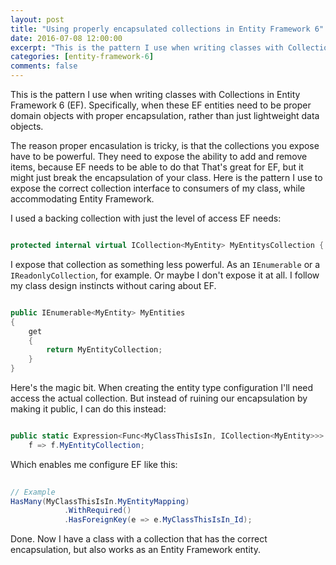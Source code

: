 ```yaml
---
layout: post
title: "Using properly encapsulated collections in Entity Framework 6"
date: 2016-07-08 12:00:00
excerpt: "This is the pattern I use when writing classes with Collections in Entity Framework 6 (EF). If your EF entities need to be proper domain objects with proper encapsulation, rather than just lightweight data objects, you need to arrange a bit of special magic to make that work."
categories: [entity-framework-6]
comments: false
---
```


This is the pattern I use when writing classes with Collections in Entity Framework 6 (EF). Specifically, when these EF entities need to be proper domain objects with proper encapsulation, rather than just lightweight data objects. 

The reason proper encasulation is tricky, is that the collections you expose have to be powerful. They need to expose the ability to add and remove items, because EF needs to be able to do that
That's great for EF, but it might just break the encapsulation of your class. Here is the pattern I use to expose the correct collection interface to consumers of my class, while accommodating Entity Framework.

I used a backing collection with just the level of access EF needs: 

```csharp

protected internal virtual ICollection<MyEntity> MyEntitysCollection { get; set; }

```

I expose that collection as something less powerful. As an `IEnumerable` or a `IReadonlyCollection`, for example. Or maybe I don't expose it at all. I follow my class design instincts without caring about EF.

```csharp

public IEnumerable<MyEntity> MyEntities
{
	get
	{
		return MyEntityCollection;
	}
}

```

Here's the magic bit. When creating the entity type configuration I'll need access the actual collection. But instead of ruining our encapsulation by making it public, I can do this instead:

```csharp

public static Expression<Func<MyClassThisIsIn, ICollection<MyEntity>>> MyEntityMapping =
	f => f.MyEntityCollection;

```

Which enables me configure EF like this:

```csharp
	
// Example
HasMany(MyClassThisIsIn.MyEntityMapping)
            .WithRequired()
            .HasForeignKey(e => e.MyClassThisIsIn_Id);

```

Done. Now I have a class with a collection that has the correct encapsulation, but also works as an Entity Framework entity.
